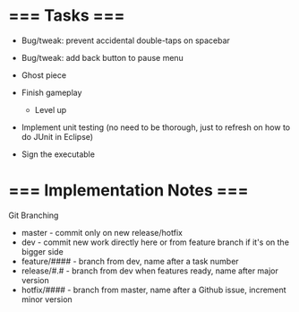 # === Tasks ===
* Bug/tweak: prevent accidental double-taps on spacebar
* Bug/tweak: add back button to pause menu

* Ghost piece

* Finish gameplay
    * Level up

* Implement unit testing (no need to be thorough, just to refresh on how to do JUnit in Eclipse)

* Sign the executable

# === Implementation Notes ===

Git Branching
* master - commit only on new release/hotfix
* dev - commit new work directly here or from feature branch if it's on the bigger side
* feature/#### - branch from dev, name after a task number
* release/#.# - branch from dev when features ready, name after major version
* hotfix/#### - branch from master, name after a Github issue, increment minor version
